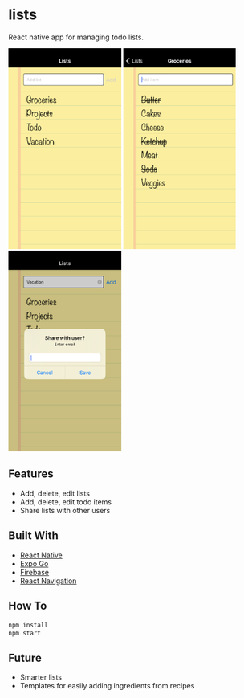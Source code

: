 # lists

React native app for managing todo lists.

<img src="screenshot01.png" height=400>
<img src="screenshot02.png" height=400>
<img src="screenshot03.png" height=400>

## Features

- Add, delete, edit lists
- Add, delete, edit todo items
- Share lists with other users

## Built With

- [React Native](https://reactnative.dev/)
- [Expo Go](https://expo.dev/client)
- [Firebase](https://firebase.google.com/)
- [React Navigation](https://reactnavigation.org/)

## How To

```
npm install
npm start
```

## Future

- Smarter lists
- Templates for easily adding ingredients from recipes
